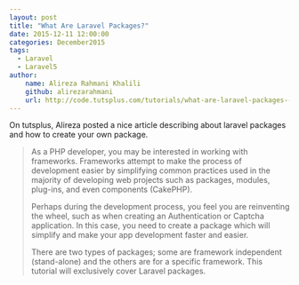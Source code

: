 ```yaml
---
layout: post
title: "What Are Laravel Packages?"
date: 2015-12-11 12:00:00
categories: December2015
tags:
  - Laravel
  - Laravel5
author:
    name: Alireza Rahmani Khalili
    github: alirezarahmani
    url: http://code.tutsplus.com/tutorials/what-are-laravel-packages--cms-25013
---
```


On tutsplus, Alireza posted a nice article describing about laravel packages and how to create your own package.

> As a PHP developer, you may be interested in working with frameworks. Frameworks attempt to make the process of development easier by simplifying common practices used in the majority of developing web projects such as packages, modules, plug-ins, and even components (CakePHP).
>
> Perhaps during the development process, you feel you are reinventing the wheel, such as when creating an Authentication or Captcha application. In this case, you need to create a package which will simplify and make your app development faster and easier.
> 
> There are two types of packages; some are framework independent (stand-alone) and the others are for a specific framework. This tutorial will exclusively cover Laravel packages.